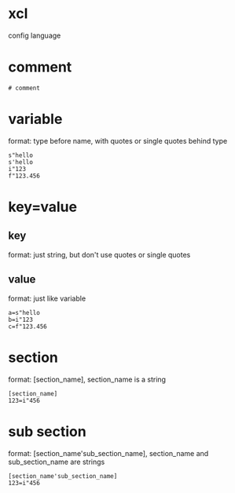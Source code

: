 # xcl
config language

# comment

```
# comment
```

# variable

format: type before name, with quotes or single quotes behind type

```
s"hello
s'hello
i"123
f"123.456
```

# key=value

## key
format: just string, but don't use quotes or single quotes


## value
format: just like variable

```
a=s"hello
b=i"123
c=f"123.456
```

# section
format: [section_name], section_name is a string

```
[section_name]
123=i"456
```
# sub section
format: [section_name'sub_section_name], section_name and sub_section_name are strings

```
[section_name'sub_section_name]
123=i"456
```
